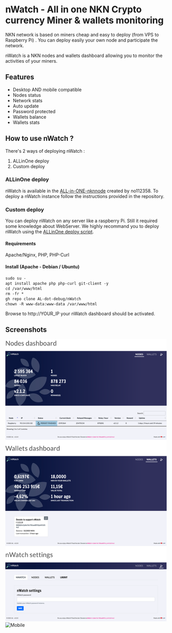 # nWatch - All in one NKN Crypto currency Miner & wallets monitoring

NKN network is based on miners cheap and easy to deploy (from VPS to Raspberry Pi) . You can deploy easily your own node and participate the network. 

nWatch is a NKN nodes and wallets dashboard allowing you to monitor the activities of your miners. 

## Features 

- Desktop AND mobile compatible
- Nodes status 
- Network stats 
- Auto update
- Password protected 
- Wallets balance
- Wallets stats 

## How to use nWatch ?

There's 2 ways of deploying nWatch : 

1. ALLinOne deploy
2. Custom deploy

### ALLinOne deploy

nWatch is available in the [ALL-in-ONE-nknnode](https://github.com/no112358/ALLinONE-nknnode) created by no112358. To deploy a nWatch instance follow the instructions provided in the repository. 

### Custom deploy

You can deploy nWatch on any server like a raspberry Pi. Still it required some knowledge about WebServer. We highly recommand you to deploy nWatch using the [ALLinOne deploy script](https://github.com/no112358/ALLinONE-nknnode). 

#### Requirements 
Apache/Nginx, PHP, PHP-Curl 

#### Install (Apache - Debian / Ubuntu)

	sudo su - 
	apt install apache php php-curl git-client -y 
	cd /var/www/html
	rm -fr * 
	gh repo clone AL-dot-debug/nWatch
	chown -R www-data:www-data /var/www/html

Browse to http://YOUR_IP your nWatch dashboard should be activated. 

## Screenshots

![Screenshot](desktop_screenshot.png)
![Mobile](mobile_screenshot.png)
